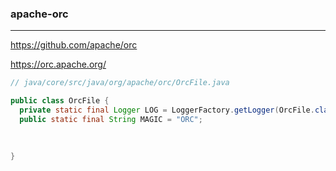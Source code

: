 ### apache-orc
---
https://github.com/apache/orc

https://orc.apache.org/

```java
// java/core/src/java/org/apache/orc/OrcFile.java

public class OrcFile {
  private static final Logger LOG = LoggerFactory.getLogger(OrcFile.class);
  public static final String MAGIC = "ORC";
  
  
  
}

```

```
```

```
```


